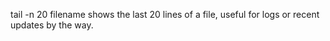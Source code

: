 tail -n 20 filename shows the last 20 lines of a file, useful for logs or recent updates by the way.